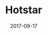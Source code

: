 ---
layout: site
title: "Hotstar"
date: 2017-09-17
categories: [entertainment]
version: 1.2.26
major: 1
minor: 2
patch: 26
slug: hotstar
link: http://www.hotstar.com/
submitter: lpolepeddi
permalink: /sites/:slug
---